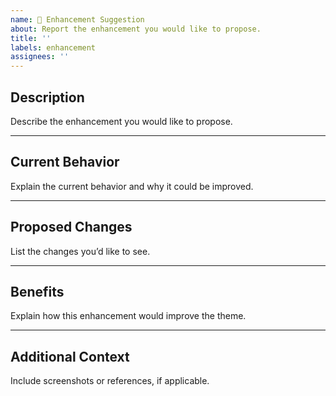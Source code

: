 ```yaml
---
name: 🔧 Enhancement Suggestion
about: Report the enhancement you would like to propose.
title: ''
labels: enhancement
assignees: ''
---
```


## Description
Describe the enhancement you would like to propose.

---

## Current Behavior
Explain the current behavior and why it could be improved.

---

## Proposed Changes
List the changes you’d like to see.

---

## Benefits
Explain how this enhancement would improve the theme.

---

## Additional Context
Include screenshots or references, if applicable.
